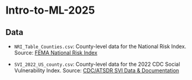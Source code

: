 # Intro-to-ML-2025
## Data

* `NRI_Table_Counties.csv`: County-level data for the National Risk Index. Source: [FEMA National Risk Index](https://hazards.fema.gov/nri/data-resources#csvDownload)

* `SVI_2022_US_county.csv`: County-level data for the 2022 CDC Social Vulnerability Index. Source: [CDC/ATSDR SVI Data & Documentation](https://www.atsdr.cdc.gov/place-health/php/svi/svi-data-documentation-download.html)
